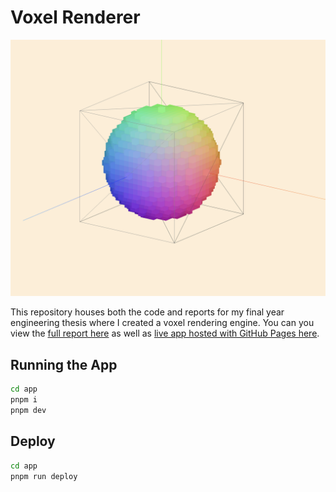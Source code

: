 # Voxel Renderer

![Screenshot of engine, coloured by position of voxel](assessment/Delivery/figures/position.png)

This repository houses both the code and reports for my final year engineering thesis where I created a voxel rendering engine. You can you view the [full report here](https://github.com/AlexMcDermott/EGH400-VoxelEngine/blob/main/assessment/Delivery/Delivery%20Report.pdf) as well as [live app hosted with GitHub Pages here](https://alexmcdermott.github.io/EGH400-VoxelEngine/).

## Running the App

```bash
cd app
pnpm i
pnpm dev
```

## Deploy

```bash
cd app
pnpm run deploy
```
